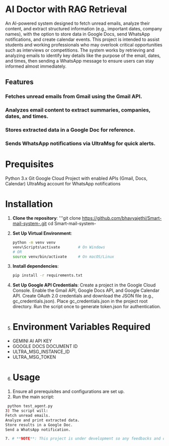 # AI Doctor with RAG Retrieval 

An AI-powered system designed to fetch unread emails, analyze their content, and extract structured information (e.g., important dates, company names), with the option to store data in Google Docs, send WhatsApp notifications, and create calendar events. This project is intended to assist students and working professionals who may overlook critical opportunities such as interviews or competitions. The system works by retrieving and analyzing emails to identify key details like the purpose of the email, dates, and times, then sending a WhatsApp message to ensure users can stay informed almost immediately.

## **Features**
### Fetches unread emails from Gmail using the Gmail API.
### Analyzes email content to extract summaries, companies, dates, and times.
### Stores extracted data in a Google Doc for reference.
### Sends WhatsApp notifications via UltraMsg for quick alerts.

# **Prequisites**
Python 3.x
Git
Google Cloud Project with enabled APIs (Gmail, Docs, Calendar)
UltraMsg account for WhatsApp notifications


# **Installation**
1. **Clone the repository**:
   '''git clone https://github.com/bhavyajethi/Smart-mail-system-.git
      cd Smart-mail-system-

2. **Set Up Virtual Environment**:  
   ```bash
   python -m venv venv
   venv\Scripts\activate        # On Windows
   # OR
   source venv/bin/activate     # On macOS/Linux

3. **Install dependencies**:  
   ```bash
   pip install -r requirements.txt

4. **Set Up Google API Credentials**: 
Create a project in the Google Cloud Console.
Enable the Gmail API, Google Docs API, and Google Calendar API.
Create OAuth 2.0 credentials and download the JSON file (e.g., gc_credentials.json).
Place gc_credentials.json in the project root directory.
Run the script once to generate token.json for authentication.

5. # **Environment Variables Required**
- GEMINI AI API KEY
- GOOGLE DOCS DOCUMENT ID
- ULTRA_MSG_INSTANCE_ID
- ULTRA_MSG_TOKEN

6. # **Usage**
1) Ensure all prerequisites and configurations are set up.
2) Run the main script:
  ```bash
   python test_agent.py
3) The script will:
Fetch unread emails.
Analyze and print extracted data.
Store results in a Google Doc.
Send a WhatsApp notification.

7. # **NOTE**: This project is under development so any feedbacks and discussions are welcome. Thank you!!!
